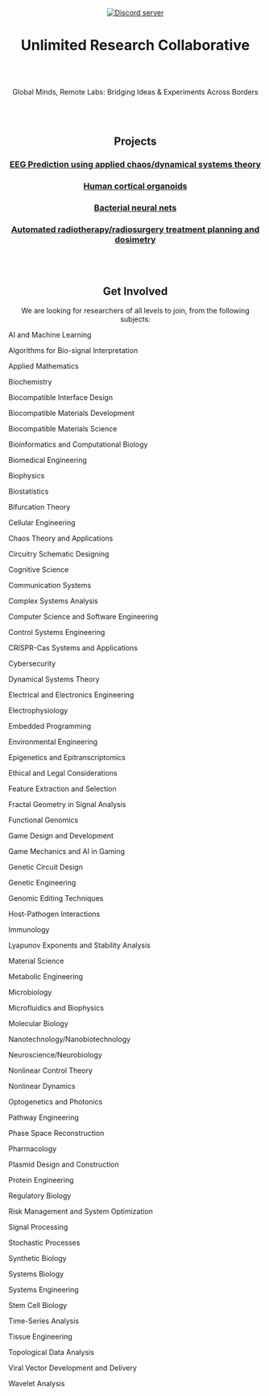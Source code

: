 <div align="center">
  <a href="https://discord.gg/mJECK72VhD">
    <img src="https://img.shields.io/static/v1?label=Unlimited%20Research%20Cooperative&message=Join%20Now&color=7289DA&logo=discord&style=for-the-badge" alt="Discord server">
  </a>
</div>

<h1 align="center">Unlimited Research Collaborative</h1>

<p align="center"></p>
<br><br>

<p align="center">Global Minds, Remote Labs: Bridging Ideas & Experiments Across Borders</p>
<br><br>
<h2 align="center">Projects</h2>

<h3 align="center"><a href="https://github.com/Unlimited-Research-Cooperative/EEG-Chaos-Kuramoto-Neural-Net">EEG Prediction using applied chaos/dynamical systems theory</a></h3>
<h3 align="center"><a href="https://github.com/Unlimited-Research-Cooperative/Biological-Silicon-Hybrid-Computing">Human cortical organoids</a></h3>
<h3 align="center"><a href="https://github.com/Unlimited-Research-Cooperative/Bacteria-Neural-Network">Bacterial neural nets</a></h3>
<h3 align="center"><a href="https://github.com/Unlimited-Research-Cooperative/Automated-treatment-planning-and-dosimetry">Automated radiotherapy/radiosurgery treatment planning and dosimetry</a></h3>



<br><br>
<h2 align="center">Get Involved</h2>

<p align="center">We are looking for researchers of all levels to join, from the following subjects:

AI and Machine Learning

Algorithms for Bio-signal Interpretation

Applied Mathematics

Biochemistry

Biocompatible Interface Design

Biocompatible Materials Development

Biocompatible Materials Science

Bioinformatics and Computational Biology

Biomedical Engineering

Biophysics

Biostatistics

Bifurcation Theory

Cellular Engineering

Chaos Theory and Applications

Circuitry Schematic Designing

Cognitive Science

Communication Systems

Complex Systems Analysis

Computer Science and Software Engineering

Control Systems Engineering

CRISPR-Cas Systems and Applications

Cybersecurity

Dynamical Systems Theory

Electrical and Electronics Engineering

Electrophysiology

Embedded Programming

Environmental Engineering

Epigenetics and Epitranscriptomics

Ethical and Legal Considerations

Feature Extraction and Selection

Fractal Geometry in Signal Analysis

Functional Genomics

Game Design and Development

Game Mechanics and AI in Gaming

Genetic Circuit Design

Genetic Engineering

Genomic Editing Techniques

Host-Pathogen Interactions

Immunology

Lyapunov Exponents and Stability Analysis

Material Science

Metabolic Engineering

Microbiology

Microfluidics and Biophysics

Molecular Biology

Nanotechnology/Nanobiotechnology

Neuroscience/Neurobiology

Nonlinear Control Theory

Nonlinear Dynamics

Optogenetics and Photonics

Pathway Engineering

Phase Space Reconstruction

Pharmacology

Plasmid Design and Construction

Protein Engineering

Regulatory Biology

Risk Management and System Optimization

Signal Processing

Stochastic Processes

Synthetic Biology

Systems Biology

Systems Engineering

Stem Cell Biology

Time-Series Analysis

Tissue Engineering

Topological Data Analysis

Viral Vector Development and Delivery

Wavelet Analysis

</p>
<br><br>

<br><br><br><br><br><br>
